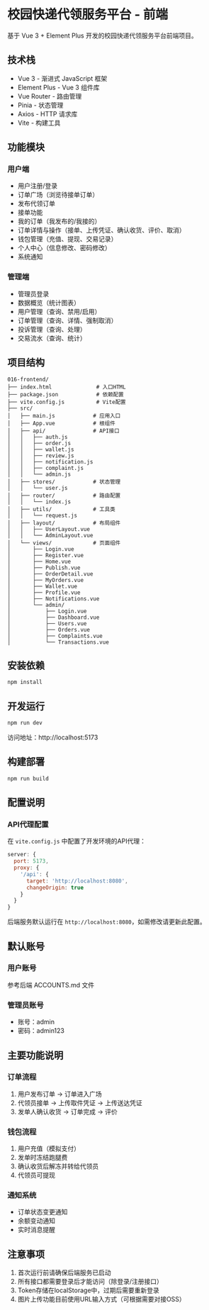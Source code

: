 # 校园快递代领服务平台 - 前端

基于 Vue 3 + Element Plus 开发的校园快递代领服务平台前端项目。

## 技术栈

- Vue 3 - 渐进式 JavaScript 框架
- Element Plus - Vue 3 组件库
- Vue Router - 路由管理
- Pinia - 状态管理
- Axios - HTTP 请求库
- Vite - 构建工具

## 功能模块

### 用户端
- 用户注册/登录
- 订单广场（浏览待接单订单）
- 发布代领订单
- 接单功能
- 我的订单（我发布的/我接的）
- 订单详情与操作（接单、上传凭证、确认收货、评价、取消）
- 钱包管理（充值、提现、交易记录）
- 个人中心（信息修改、密码修改）
- 系统通知

### 管理端
- 管理员登录
- 数据概览（统计图表）
- 用户管理（查询、禁用/启用）
- 订单管理（查询、详情、强制取消）
- 投诉管理（查询、处理）
- 交易流水（查询、统计）

## 项目结构

```
016-frontend/
├── index.html              # 入口HTML
├── package.json            # 依赖配置
├── vite.config.js          # Vite配置
├── src/
│   ├── main.js            # 应用入口
│   ├── App.vue            # 根组件
│   ├── api/               # API接口
│   │   ├── auth.js
│   │   ├── order.js
│   │   ├── wallet.js
│   │   ├── review.js
│   │   ├── notification.js
│   │   ├── complaint.js
│   │   └── admin.js
│   ├── stores/            # 状态管理
│   │   └── user.js
│   ├── router/            # 路由配置
│   │   └── index.js
│   ├── utils/             # 工具类
│   │   └── request.js
│   ├── layout/            # 布局组件
│   │   ├── UserLayout.vue
│   │   └── AdminLayout.vue
│   └── views/             # 页面组件
│       ├── Login.vue
│       ├── Register.vue
│       ├── Home.vue
│       ├── Publish.vue
│       ├── OrderDetail.vue
│       ├── MyOrders.vue
│       ├── Wallet.vue
│       ├── Profile.vue
│       ├── Notifications.vue
│       └── admin/
│           ├── Login.vue
│           ├── Dashboard.vue
│           ├── Users.vue
│           ├── Orders.vue
│           ├── Complaints.vue
│           └── Transactions.vue
```

## 安装依赖

```bash
npm install
```

## 开发运行

```bash
npm run dev
```

访问地址：http://localhost:5173

## 构建部署

```bash
npm run build
```

## 配置说明

### API代理配置

在 `vite.config.js` 中配置了开发环境的API代理：

```javascript
server: {
  port: 5173,
  proxy: {
    '/api': {
      target: 'http://localhost:8080',
      changeOrigin: true
    }
  }
}
```

后端服务默认运行在 `http://localhost:8080`，如需修改请更新此配置。

## 默认账号

### 用户账号
参考后端 ACCOUNTS.md 文件

### 管理员账号
- 账号：admin
- 密码：admin123

## 主要功能说明

### 订单流程
1. 用户发布订单 → 订单进入广场
2. 代领员接单 → 上传取件凭证 → 上传送达凭证
3. 发单人确认收货 → 订单完成 → 评价

### 钱包流程
1. 用户充值（模拟支付）
2. 发单时冻结跑腿费
3. 确认收货后解冻并转给代领员
4. 代领员可提现

### 通知系统
- 订单状态变更通知
- 余额变动通知
- 实时消息提醒

## 注意事项

1. 首次运行前请确保后端服务已启动
2. 所有接口都需要登录后才能访问（除登录/注册接口）
3. Token存储在localStorage中，过期后需要重新登录
4. 图片上传功能目前使用URL输入方式（可根据需要对接OSS）

